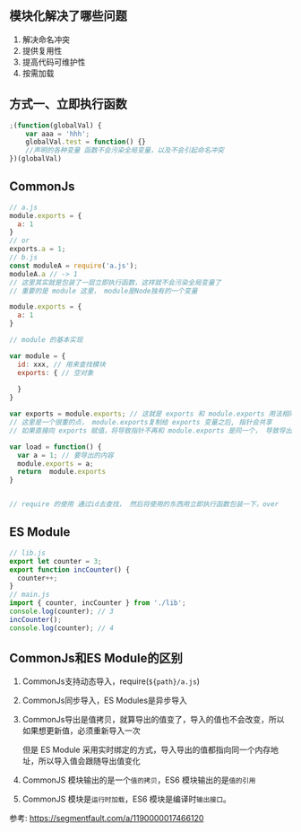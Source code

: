 ## 模块化解决了哪些问题

1. 解决命名冲突
2. 提供复用性
3. 提高代码可维护性
4. 按需加载

## 方式一、立即执行函数

```js
;(function(globalVal) {
    var aaa = 'hhh';
  	globalVal.test = function() {}
  	//声明的各种变量 函数不会污染全局变量，以及不会引起命名冲突
})(globalVal)
```

## CommonJs

```js
// a.js
module.exports = {
  a: 1
}
// or 
exports.a = 1;
// b.js
const moduleA = require('a.js');
moduleA.a // -> 1
// 这里其实就是包装了一层立即执行函数，这样就不会污染全局变量了
// 重要的是 module 这里， module是Node独有的一个变量

module.exports = {
  a: 1 
}

// module 的基本实现

var module = {
  id: xxx, // 用来查找模块
  exports: { // 空对象
    
  }
}

var exports = module.exports; // 这就是 exports 和 module.exports 用法相同的原因
// 这里是一个很重的点， module.exports复制给 exports 变量之后, 指针会共享
// 如果直接向 exports 赋值，将导致指针不再和 module.exports 是同一个， 导致导出失效

var load = function() {
  var a = 1; // 要导出的内容
  module.exports = a;
  return  module.exports
}


// require 的使用 通过id去查找， 然后将使用的东西用立即执行函数包装一下，over

```



## ES Module

```js
// lib.js
export let counter = 3;
export function incCounter() {
  counter++;
}
// main.js
import { counter, incCounter } from './lib';
console.log(counter); // 3
incCounter();
console.log(counter); // 4
```

## CommonJs和ES Module的区别

1. CommonJs支持动态导入，require(`${path}/a.js`)

2. CommonJs同步导入，ES Modules是异步导入

3. CommonJs导出是值拷贝，就算导出的值变了，导入的值也不会改变，所以如果想更新值，必须重新导入一次

   但是 ES Module 采用实时绑定的方式，导入导出的值都指向同一个内存地址，所以导入值会跟随导出值变化

4. CommonJS 模块输出的是一个`值的拷贝`，ES6 模块输出的是`值的引用`

5. CommonJS 模块是`运行时加载`，ES6 模块是编译时`输出接口`。

参考: https://segmentfault.com/a/1190000017466120
